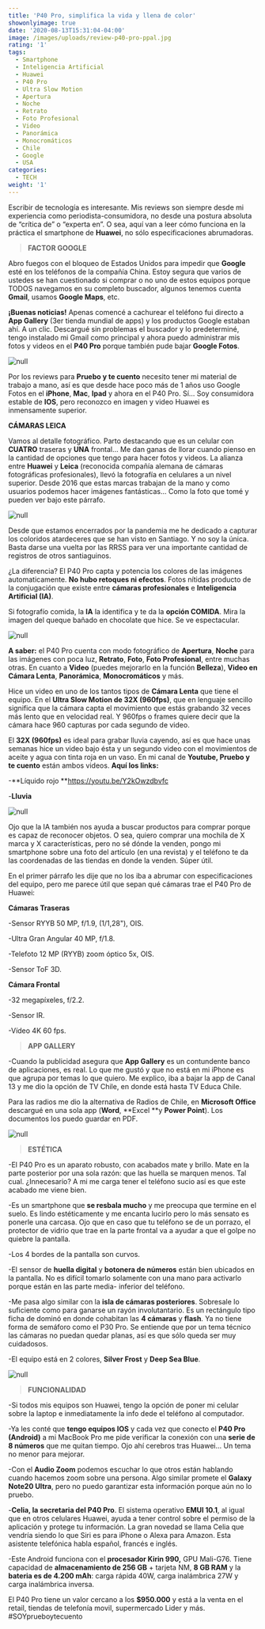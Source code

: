 ```yaml
---
title: 'P40 Pro, simplifica la vida y llena de color'
showonlyimage: true
date: '2020-08-13T15:31:04-04:00'
image: /images/uploads/review-p40-pro-ppal.jpg
rating: '1'
tags:
  - Smartphone
  - Inteligencia Artificial
  - Huawei
  - P40 Pro
  - Ultra Slow Motion
  - Apertura
  - Noche
  - Retrato
  - Foto Profesional
  - Video
  - Panorámica
  - Monocromáticos
  - Chile
  - Google
  - USA
categories:
  - TECH
weight: '1'
---
```

Escribir de tecnología es interesante. Mis reviews son siempre desde mi experiencia como periodista-consumidora, no desde una postura absoluta de “crítica de” o “experta en”. O sea, aquí van a leer cómo funciona en la práctica el smartphone de **Huawei**, no sólo especificaciones abrumadoras. 

<!--more-->

> **FACTOR GOOGLE**

Abro fuegos con el bloqueo de Estados Unidos para impedir que **Google** esté en los teléfonos de la compañía China. Estoy segura que varios de ustedes se han cuestionado si comprar o no uno de estos equipos porque TODOS navegamos en su completo buscador, algunos tenemos cuenta **Gmail**, usamos **Google Maps**, etc. 

**¡Buenas noticias!** Apenas comencé a cachurear el teléfono fui directo a **App Gallery** (3er tienda mundial de apps) y los productos Google estaban ahí. A un clic. Descargué sin problemas el buscador y lo predeterminé, tengo instalado mi Gmail como principal y ahora puedo administrar mis fotos y videos en el **P40 Pro** porque también pude bajar **Google Fotos**. 

![null](/images/uploads/dato-di-a-del-padre-p40-pro.jpg)

Por los reviews para **Pruebo y te cuento** necesito tener mi material de trabajo a mano, así es que desde hace poco más de 1 años uso Google Fotos en el **iPhone**, **Mac**, **Ipad** y ahora en el P40 Pro. Sí… Soy consumidora estable de **IOS**, pero reconozco en imagen y video Huawei es inmensamente superior. 

**CÁMARAS LEICA** 

Vamos al detalle fotográfico. Parto destacando que es un celular con **CUATRO** traseras y **UNA** frontal… Me dan ganas de llorar cuando pienso en la cantidad de opciones que tengo para hacer fotos y videos. La alianza entre **Huawei** y **Leica** (reconocida compañía alemana de cámaras fotográficas profesionales), llevó la fotografía en celulares a un nivel superior. Desde 2016 que estas marcas trabajan de la mano y como usuarios podemos hacer imágenes fantásticas… Como la foto que tomé y pueden ver bajo este párrafo.

![null](/images/uploads/review-p4o-pro-paisaje-colorido.jpg)

Desde que estamos encerrados por la pandemia me he dedicado a capturar los coloridos atardeceres que se han visto en Santiago. Y no soy la única. Basta darse una vuelta por las RRSS para ver una importante cantidad de registros de otros santiaguinos. 

¿La diferencia? El P40 Pro capta y potencia los colores de las imágenes automaticamente. **No hubo retoques ni efectos**. Fotos nítidas producto de la conjugación que existe entre **cámaras profesionales** e **Inteligencia Artificial (IA)**. 

Si fotografío comida, la **IA** la identifica y te da la **opción COMIDA**. Mira la imagen del queque bañado en chocolate que hice. Se ve espectacular. 

![null](/images/uploads/review-p40-pro-queque.jpg)

**A saber:** el P40 Pro cuenta con modo fotográfico de **Apertura**, **Noche** para las imágenes con poca luz, **Retrato**, **Foto**, **Foto Profesional**, entre muchas otras. En cuanto a **Video** (puedes mejorarlo en la función **Belleza**), **Video en Cámara Lenta**, **Panorámica**, **Monocromáticos** y más. 

Hice un video en uno de los tantos tipos de **Cámara Lenta** que tiene el equipo. En el **Ultra Slow Motion de 32X (960fps)**, que en lenguaje sencillo significa que la cámara capta el movimiento que estás grabando 32 veces más lento que en velocidad real. Y 960fps o frames quiere decir que la cámara hace 960 capturas por cada segundo de video. 

El **32X (960fps)** es ideal para grabar lluvia cayendo, así es que hace unas semanas hice un video bajo ésta y un segundo video con el movimientos de aceite y agua con tinta roja en un vaso. En mi canal de **Youtube, Pruebo y te cuento** están ambos videos. **Aquí los links:** 

\-**Líquido rojo **https://youtu.be/Y2kOwzdbvfc

\-**Lluvia** 

![null](/images/uploads/review-p40-pro-ca-marappl.jpg)

Ojo que la IA también nos ayuda a buscar productos para comprar porque es capaz de reconocer objetos. O sea, quiero comprar una mochila de X marca y X características, pero no sé dónde la venden, pongo mi smartphone sobre una foto del artículo (en una revista) y el teléfono te da las coordenadas de las tiendas en donde la venden. Súper útil. 

En el primer párrafo les dije que no los iba a abrumar con especificaciones del equipo, pero me parece útil que sepan qué cámaras trae el P40 Pro de Huawei: 

**Cámaras Traseras**

\-Sensor RYYB 50 MP, f/1.9, (1/1,28"), OIS. 

\-Ultra Gran Angular 40 MP, f/1.8. 

\-Telefoto 12 MP (RYYB) zoom óptico 5x, OIS. 

\-Sensor ToF 3D. 

**Cámara Frontal**

\-32 megapíxeles, f/2.2. 

\-Sensor IR. 

\-Vídeo 4K 60 fps. 

> **APP GALLERY**

\-Cuando la publicidad asegura que **App Gallery** es un contundente banco de aplicaciones, es real. Lo que me gustó y que no está en mi iPhone es que agrupa por temas lo que quiero. Me explico, iba a bajar la app de Canal 13 y me dio la opción de TV Chile, en donde está hasta TV Educa Chile. 

Para las radios me dio la alternativa de Radios de Chile, en **Microsoft Office** descargué en una sola app (**Word**, **Excel **y **Power Point**). Los documentos los puedo guardar en PDF. 

![null](/images/uploads/f-review-p40-procollage-ok.jpg)

> **ESTÉTICA**

\-El P40 Pro es un aparato robusto, con acabados mate y brillo. Mate en la parte posterior por una sola razón: que las huella se marquen menos. Tal cual. ¿Innecesario? A mi me carga tener el teléfono sucio así es que este acabado me viene bien. 

\-Es un smartphone que **se resbala mucho** y me preocupa que termine en el suelo. Es lindo estéticamente y me encanta lucirlo pero lo más sensato es ponerle una carcasa. Ojo que en caso que tu teléfono se de un porrazo, el protector de vidrio que trae en la parte frontal va a ayudar a que el golpe no quiebre la pantalla. 

\-Los 4 bordes de la pantalla son curvos. 

\-El sensor de **huella digital** y **botonera de números** están bien ubicados en la pantalla. No es difícil tomarlo solamente con una mano para activarlo porque están en las parte media- inferior del teléfono. 

\-Me pasa algo similar con la **isla de cámaras posteriores**. Sobresale lo suficiente como para ganarse un rayón involutantario. Es un rectángulo tipo ficha de dominó en donde cohabitan las **4 cámaras** y **flash**. Ya no tiene forma de semáforo como el P30 Pro. Se entiende que por un tema técnico las cámaras no puedan quedar planas, así es que sólo queda ser muy cuidadosos. 

\-El equipo está en 2 colores, **Silver Frost** y **Deep Sea Blue**. 

![null](/images/uploads/review-p40-pro-equipo.jpg)

> **FUNCIONALIDAD**

\-Si todos mis equipos son Huawei, tengo la opción de poner mi celular sobre la laptop e inmediatamente la info dede el teléfono al computador. 

\-Ya les conté que **tengo equipos IOS** y cada vez que conecto el **P40 Pro (Android)** a mi MacBook Pro me pide verificar la conexión con una **serie de 8 números** que me quitan tiempo. Ojo ahí cerebros tras Huawei… Un tema no menor para mejorar. 

\-Con el **Audio Zoom** podemos escuchar lo que otros están hablando cuando hacemos zoom sobre una persona. Algo similar promete el **Galaxy Note20 Ultra**, pero no puedo garantizar esta información porque aún no lo pruebo. 

\-**Celia, la secretaria del P40 Pro**. El sistema operativo **EMUI 10.1**, al igual que en otros celulares Huawei, ayuda a tener control sobre el permiso de la aplicación y protege tu información. La gran novedad se llama Celia que vendría siendo lo que Siri es para iPhone o Alexa para Amazon. Esta asistente telefónica habla español, francés e inglés. 

\-Este Android funciona con el **procesador Kirin 990,** GPU Mali-G76. Tiene capacidad de **almacenamiento de 256 GB** + tarjeta NM, **8 GB RAM** y la **bateria es de 4.200 mAh**: carga rápida 40W, carga inalámbrica 27W y carga inalámbrica inversa. 

El P40 Pro tiene un valor cercano a los **$950.000** y está a la venta en el retail, tiendas de telefonía movil, supermercado Lider y más. #SOYprueboytecuento
